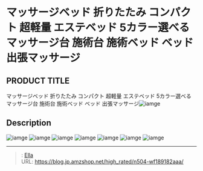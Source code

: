 # マッサージベッド 折りたたみ コンパクト 超軽量 エステベッド 5カラー選べる マッサージ台 施術台 施術ベッド ベッド 出張マッサージ


## PRODUCT TITLE 

マッサージベッド 折りたたみ コンパクト 超軽量 エステベッド 5カラー選べる マッサージ台 施術台 施術ベッド ベッド 出張マッサージ![iamge](https://b2bfiles1.gigab2b.cn/image/wkseller/1157/191075/20210609_f7e80195503518a8b6654753af072d77.jpg)

## Description











![iamge](https://b2bfiles1.gigab2b.cn/image/wkseller/1157/191075/20210609_4a50222c328199439532934e003777b7.jpg)
![iamge](https://b2bfiles1.gigab2b.cn/image/wkseller/1157/191075/20210609_57979dcf69c027976efe63a7fa2842e6.jpg)
![iamge](https://b2bfiles1.gigab2b.cn/image/wkseller/1157/191075/20210609_8e3acdd24793a0c69b776746e5959c02.jpg)
![iamge](https://b2bfiles1.gigab2b.cn/image/wkseller/1157/191075/20210609_b19001297ce7ae91c016f71a15de0437.jpg)
![iamge](https://b2bfiles1.gigab2b.cn/image/wkseller/1157/191075/20210609_e9323499cfa3ffd2bc7b57b639185e02.jpg)
![iamge](https://b2bfiles1.gigab2b.cn/image/wkseller/1157/191075/20210609_4623bdbc293bb68cb6afe1962f763e7c.jpg)
![iamge](nan)


---

> : [Ella](https://blog.jp.amzshop.net/)  
> URL: https://blog.jp.amzshop.net/high_rated/n504-wf189182aaa/  

